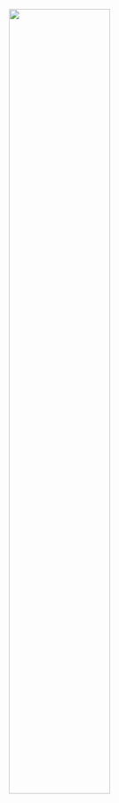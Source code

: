 <p align="center">
   <img src="https://i.pinimg.com/736x/cd/d8/77/cdd877062096db5e64c701eb8349d229.jpg" width="60%">
<h3 style="color: white; padding: 0px; margin: 0px;" align="center">
<h1 align="center"> </h1>

